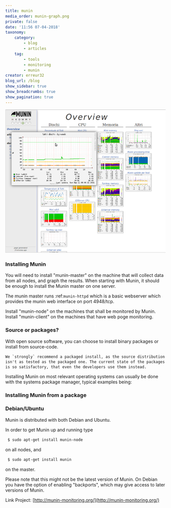 ```yaml
---
title: munin
media_order: munin-graph.png
private: false
date: '11:56 07-04-2018'
taxonomy:
    category:
        - blog
        - articles
    tag:
        - tools
        - monitoring
        - munin
creator: erreur32
blog_url: /blog
show_sidebar: true
show_breadcrumbs: true
show_pagination: true
---
```


![](munin-graph.png)

###   Installing Munin
  
You will need to install "munin-master" on the machine that will
collect data from all nodes, and graph the results. When starting with
Munin, it should be enough to install the Munin master on one server.

The munin master runs :ref:`munin-httpd` which is a basic webserver
which provides the munin web interface on port 4948/tcp.

<div class="notices yellow">
Install "munin-node" on the machines that shall be monitored by Munin.
Install "munin-client" on the machines that have web poge monitoring.
</div>

### Source or packages?


With open source software, you can choose to install binary packages
or install from source-code.

<div class="notices red">

	We `strongly` recommend a packaged install, as the source distribution
	isn't as tested as the packaged one. The current state of the packages
	is so satisfactory, that even the developers use them instead.
</div>

Installing Munin on most relevant operating systems can usually be
done with the systems package manager, typical examples being:

### Installing Munin from a package
 

 
### Debian/Ubuntu
 

Munin is distributed with both Debian and Ubuntu.

In order to get Munin up and running type

```bash
 $ sudo apt-get install munin-node
```

on all nodes, and

```bash
 $ sudo apt-get install munin
```

on the master.

Please note that this might not be the latest version of Munin. On
Debian you have the option of enabling "backports", which may give
access to later versions of Munin.
 
 Link Project: [http://munin-monitoring.org/](http://munin-monitoring.org/)